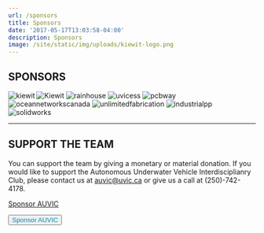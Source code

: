 ```yaml
---
url: /sponsors
title: Sponsors
date: '2017-05-17T13:03:58-04:00'
description: Sponsors
image: /site/static/img/uploads/kiewit-logo.png
---
```

## SPONSORS
<img src="/img/kiewit-logo.png" alt="kiewit" title="top-tier" align="left" />  

![Kiewit](/img/kiewit-logo.png)
![rainhouse](/img/rainhouse-logo.png)
![uvicess](/img/uvicess-logo.png)
![pcbway](/img/pcbway-logo.png)
![oceannetworkscanada](/img/oceannetworkscanada-logo.png)
![unlimitedfabrication](/img/unlimitedfabrication-logo.png)
![industrialpp](/img/industrialpp-logo.png)
![solidworks](/img/solidworks-logo.png)

- - -

## SUPPORT THE TEAM

You can support the team by giving a monetary or material donation. If you would like to support the Autonomous Underwater Vehicle Interdisciplianry Club, please contact us at auvic@uvic.ca or give us a call at (250)-742-4178.

[Sponsor AUVIC](https://extrweb.uvic.ca/donate-online/auvic)

<a href="https://extrweb.uvic.ca/donate-online/auvic">
<button style="color:#008CBA;" type="button">Sponsor AUVIC</button>
</a>
